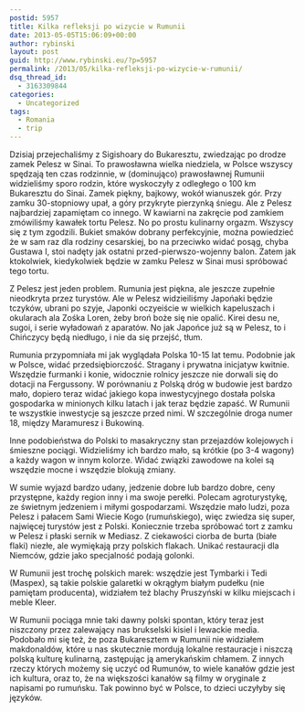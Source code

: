 ```yaml
---
postid: 5957
title: Kilka refleksji po wizycie w Rumunii
date: 2013-05-05T15:06:09+00:00
author: rybinski
layout: post
guid: http://www.rybinski.eu/?p=5957
permalink: /2013/05/kilka-refleksji-po-wizycie-w-rumunii/
dsq_thread_id:
  - 3163309844
categories:
  - Uncategorized
tags:
  - Romania
  - trip
---
```

Dzisiaj przejechaliśmy z Sigishoary do Bukaresztu, zwiedzając po drodze zamek Pelesz w Sinai. To prawosławna wielka niedziela, w Polsce wszyscy spędzają ten czas rodzinnie, w (dominująco) prawosławnej Rumunii widzieliśmy sporo rodzin, które wyskoczyły z odległego o 100 km Bukaresztu do Sinai. Zamek piękny, bajkowy, wokół wianuszek gór. Przy zamku 30-stopniowy upał, a góry przykryte pierzynką śniegu. Ale z Pelesz najbardziej zapamiętam co innego. W kawiarni na zakręcie pod zamkiem zmówiliśmy kawałek tortu Pelesz. No po prostu kulinarny orgazm. Wszyscy się z tym zgodzili. Bukiet smaków dobrany perfekcyjnie, można powiedzieć że w sam raz dla rodziny cesarskiej, bo na przeciwko widać posąg, chyba Gustawa I, stoi nadęty jak ostatni przed-pierwszo-wojenny balon. Zatem jak ktokolwiek, kiedykolwiek będzie w zamku Pelesz w Sinai musi spróbować tego tortu.

<!--more-->

Z Pelesz jest jeden problem. Rumunia jest piękna, ale jeszcze zupełnie nieodkryta przez turystów. Ale w Pelesz widzieiliśmy Japońaki będzie tczyków, ubrani po szyje, Japonki oczyeiście w wielkich kapeluszach i okularach ala Zośka Loren, żeby broń boże się nie opalić. Kirei desu ne, sugoi, i serie wyładowań z aparatów. No jak Japońce już są w Pelesz, to i Chińczycy będą niedługo, i nie da się przejść, tłum.

Rumunia przypomniała mi jak wyglądała Polska 10-15 lat temu. Podobnie jak w Polsce, widać przedsiębiorczość. Stragany i prywatna inicjatyw kwitnie. Wszędzie furmanki i konie, widocznie rolnicy jeszcze nie dorwali się do dotacji na Fergussony. W porównaniu z Polską dróg w budowie jest bardzo mało, dopiero teraz widać jakiego kopa inwestycyjnego dostała polska gospodarka w minionych kilku latach i jak teraz będzie zapaść. W Rumunii te wszystkie inwestycje są jeszcze przed nimi. W szczególnie droga numer 18, między Maramuresz i Bukowiną.

Inne podobieństwa do Polski to masakryczny stan przejazdów kolejowych i śmieszne pociągi. Widzieliśmy ich bardzo mało, są krótkie (po 3-4 wagony) a każdy wagon w innym kolorze. Widać związki zawodowe na kolei są wszędzie mocne i wszędzie blokują zmiany.

W sumie wyjazd bardzo udany, jedzenie dobre lub bardzo dobre, ceny przystępne, każdy region inny i ma swoje perełki. Polecam agroturystykę, ze świetnym jedzeniem i miłymi gospodarzami. Wszędzie mało ludzi, poza Pelesz i pałacem Sami Wiecie Kogo (rumuńskiego), więc zwiedza się super, najwięcej turystów jest z Polski. Koniecznie trzeba spróbować tort z zamku w Pelesz i płaski sernik w Mediasz. Z ciekawości ciorba de burta (białe flaki) niezłe, ale wymiękają przy polskich flakach. Unikać restauracji dla Niemców, gdzie jako specjalność podają golonki.

W Rumunii jest trochę polskich marek: wszędzie jest Tymbarki i Tedi (Maspex), są takie polskie galaretki w okrągłym białym pudełku (nie pamiętam producenta), widziałem też blachy Pruszyński w kilku miejscach i meble Kleer.

W Rumunii pociąga mnie taki dawny polski spontan, który teraz jest niszczony przez zalewający nas brukselski kisiel i lewackie media. Podobało mi się też, że poza Bukaresztem w Rumunii nie widziałem makdonaldów, które u nas skutecznie mordują lokalne restauracje i niszczą polską kulturę kulinarną, zastępując ją amerykańskim chłamem. Z innych rzeczy których możemy się uczyć od Rumunów, to wiele kanałów gdzie jest ich kultura, oraz to, że na większości kanałów są filmy w oryginale z napisami po rumuńsku. Tak powinno być w Polsce, to dzieci uczyłyby się języków.

 
